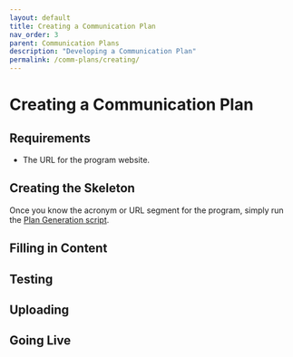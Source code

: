 ```yaml
---
layout: default
title: Creating a Communication Plan
nav_order: 3
parent: Communication Plans
description: "Developing a Communication Plan"
permalink: /comm-plans/creating/
---
```


# Creating a Communication Plan

## Requirements
* The URL for the program website. 

## Creating the Skeleton
Once you know the acronym or URL segment for the program, simply run the [Plan Generation script](/comm-plans/scripts/create-plan/).

## Filling in Content

## Testing

## Uploading

## Going Live